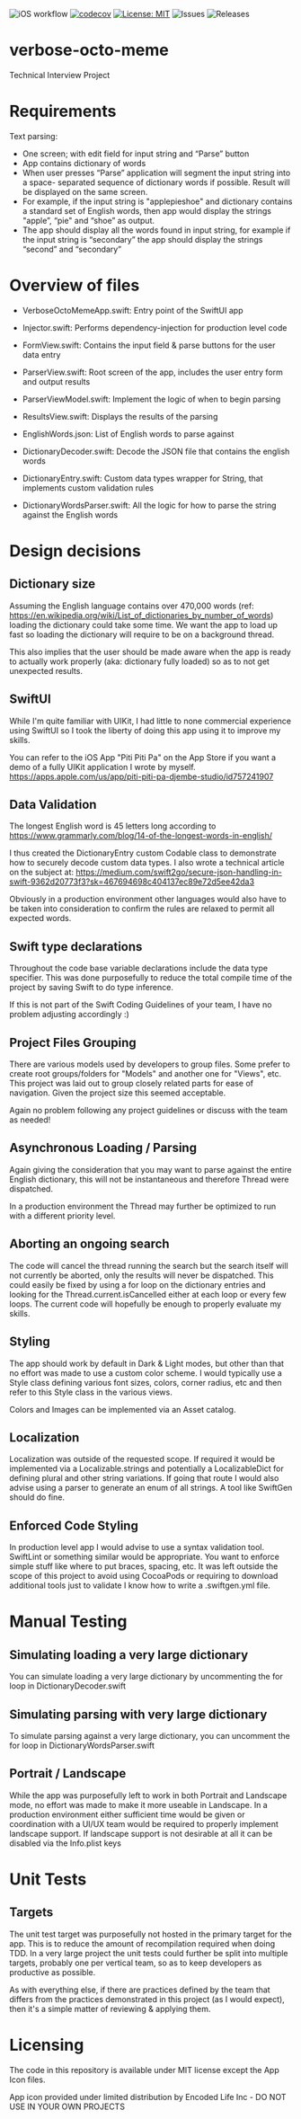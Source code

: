 ![iOS workflow](https://github.com/ekscrypto/verbose-octo-meme/actions/workflows/ios.yml/badge.svg) [![codecov](https://codecov.io/gh/ekscrypto/verbose-octo-meme/branch/main/graph/badge.svg?token=W9KO1BG8S0)](https://codecov.io/gh/ekscrypto/verbose-octo-meme) [![License: MIT](https://img.shields.io/badge/License-MIT-yellow.svg)](https://opensource.org/licenses/MIT) ![Issues](https://img.shields.io/github/issues/ekscrypto/verbose-octo-meme) ![Releases](https://img.shields.io/github/v/release/ekscrypto/verbose-octo-meme)

# verbose-octo-meme
Technical Interview Project



# Requirements
Text parsing:
* One screen; with edit field for input string and “Parse” button
* App contains dictionary of words
* When user presses “Parse” application will segment the input string into a space-
separated sequence of dictionary words if possible. Result will be displayed on the same
screen.
* For example, if the input string is "applepieshoe" and dictionary contains a standard set
of English words, then app would display the strings "apple”, “pie" and “shoe” as
output.
* The app should display all the words found in input string, for example if the input string
is “secondary” the app should display the strings “second” and “secondary”



# Overview of files
* VerboseOctoMemeApp.swift: Entry point of the SwiftUI app
* Injector.swift: Performs dependency-injection for production level code

* FormView.swift: Contains the input field & parse buttons for the user data entry
* ParserView.swift: Root screen of the app, includes the user entry form and output results
* ParserViewModel.swift: Implement the logic of when to begin parsing
* ResultsView.swift: Displays the results of the parsing

* EnglishWords.json: List of English words to parse against
* DictionaryDecoder.swift: Decode the JSON file that contains the english words
* DictionaryEntry.swift: Custom data types wrapper for String, that implements custom validation rules
* DictionaryWordsParser.swift: All the logic for how to parse the string against the English words



# Design decisions

## Dictionary size
Assuming the English language contains over 470,000 words
(ref: https://en.wikipedia.org/wiki/List_of_dictionaries_by_number_of_words)
loading the dictionary could take some time. We want the app to load up fast
so loading the dictionary will require to be on a background thread.

This also implies that the user should be made aware when the app is ready to
actually work properly (aka: dictionary fully loaded) so as to not get
unexpected results.

## SwiftUI
While I'm quite familiar with UIKit, I had little to none commercial experience using SwiftUI
so I took the liberty of doing this app using it to improve my skills.

You can refer to the iOS App "Piti Piti Pa" on the App Store if you want a demo of a fully
UIKit application I wrote by myself.  https://apps.apple.com/us/app/piti-piti-pa-djembe-studio/id757241907

## Data Validation
The longest English word is 45 letters long according to https://www.grammarly.com/blog/14-of-the-longest-words-in-english/

I thus created the DictionaryEntry custom Codable class to demonstrate how to securely decode
custom data types.  I also wrote a technical article on the subject at:
https://medium.com/swift2go/secure-json-handling-in-swift-9362d20773f3?sk=467694698c404137ec89e72d5ee42da3

Obviously in a production environment other languages would also have to be taken into consideration
to confirm the rules are relaxed to permit all expected words.

## Swift type declarations
Throughout the code base variable declarations include the data type specifier.  This was done purposefully
to reduce the total compile time of the project by saving Swift to do type inference.

If this is not part of the Swift Coding Guidelines of your team, I have no problem adjusting accordingly :)

## Project Files Grouping
There are various models used by developers to group files.  Some prefer to create root groups/folders for
"Models" and another one for "Views", etc.  This project was laid out to group closely related parts for
ease of navigation. Given the project size this seemed acceptable.

Again no problem following any project guidelines or discuss with the team as needed!

## Asynchronous Loading / Parsing
Again giving the consideration that you may want to parse against the entire English dictionary, this will
not be instantaneous and therefore Thread were dispatched.

In a production environment the Thread may further be optimized to run with a different priority level.

## Aborting an ongoing search
The code will cancel the thread running the search but the search itself will not currently be aborted, only
the results will never be dispatched.  This could easily be fixed by using a for loop on the dictionary
entries and looking for the Thread.current.isCancelled either at each loop or every few loops.  The current
code will hopefully be enough to properly evaluate my skills.

## Styling
The app should work by default in Dark & Light modes, but other than that no effort was made to use a custom
color scheme.  I would typically use a Style class defining various font sizes, colors, corner radius, etc and
then refer to this Style class in the various views.

Colors and Images can be implemented via an Asset catalog.

## Localization
Localization was outside of the requested scope.  If required it would be implemented via a Localizable.strings
and potentially a LocalizableDict for defining plural and other string variations.  If going that route I would
also advise using a parser to generate an enum of all strings.  A tool like SwiftGen should do fine.

## Enforced Code Styling
In production level app I would advise to use a syntax validation tool.  SwiftLint or something similar would
be appropriate.  You want to enforce simple stuff like where to put braces, spacing, etc.  It was left outside
the scope of this project to avoid using CocoaPods or requiring to download additional tools just to validate I
know how to write a .swiftgen.yml file.



# Manual Testing

## Simulating loading a very large dictionary
You can simulate loading a very large dictionary by uncommenting the for loop in DictionaryDecoder.swift

## Simulating parsing with very large dictionary
To simulate parsing against a very large dictionary, you can uncomment the for loop in DictionaryWordsParser.swift

## Portrait / Landscape
While the app was purposefully left to work in both Portrait and Landscape mode, no effort was made to make it
more useable in Landscape.  In a production environment either sufficient time would be given or coordination
with a UI/UX team would be required to properly implement landscape support.  If landscape support is not desirable
at all it can be disabled via the Info.plist keys



# Unit Tests

## Targets
The unit test target was purposefully not hosted in the primary target for the app.  This is to reduce the amount
of recompilation required when doing TDD.  In a very large project the unit tests could further be split into
multiple targets, probably one per vertical team, so as to keep developers as productive as possible.

As with everything else, if there are practices defined by the team that differs from the practices demonstrated
in this project (as I would expect), then it's a simple matter of reviewing & applying them.



# Licensing
The code in this repository is available under MIT license except the App Icon files.

App icon provided under limited distribution by Encoded Life Inc - DO NOT USE IN YOUR OWN PROJECTS
